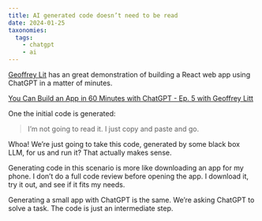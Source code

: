 ```yaml
---
title: AI generated code doesn’t need to be read
date: 2024-01-25
taxonomies:
  tags:
    - chatgpt
    - ai
---
```


[Geoffrey Lit](https://www.geoffreylitt.com) has an great demonstration of building a React web app using ChatGPT in a matter of minutes.

[You Can Build an App in 60 Minutes with ChatGPT - Ep. 5 with Geoffrey Litt](https://www.youtube.com/watch?v=oy7uMpPrGMA)

One the initial code is generated:

> I’m not going to read it. I just copy and paste and go.

Whoa! We’re just going to take this code, generated by some black box LLM, for
us and run it? That actually makes sense.

Generating code in this scenario is more like downloading an app for my phone. I don’t do a full code review before opening the app. I download it, try it out, and see if it fits my needs.

Generating a small app with ChatGPT is the same. We’re asking ChatGPT to solve a task. The code is just an intermediate step.
